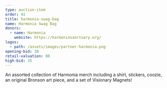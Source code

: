 ```yaml
---
type: auction-item
order: 41
title: harmonia-swag-bag
name: Harmonia Swag Bag
donors:
  - name: Harmonia
    website: https://harmoniasanctuary.org/
logos:
  - path: /assets/images/partner-harmonia.png
opening-bid: 30
retail-valuation: 80
high-bid: 35
---
```


An assorted collection of Harmonia merch including a shirt, stickers, coozie, an original Bronson art piece, and a set of Visionary Magnets!
